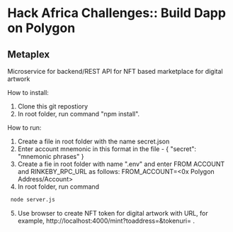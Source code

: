 # Hack Africa Challenges:: Build Dapp on Polygon

## Metaplex
Microservice for backend/REST API for NFT based marketplace for digital artwork

How to install:
1. Clone this git repostiory 
2. In root folder, run command "npm install".

How to run:
1. Create a file in root folder with the name secret.json
2. Enter account mnemonic in this format in the file -
{
    "secret": "mnemonic phrases"
}
3. Create a fie in root folder with name ".env" and enter FROM ACCOUNT and RINKEBY_RPC_URL as follows:
FROM_ACCOUNT=<0x Polygon Address/Account>
4. In root folder, run command 
```bash 
 node server.js  
 ```
5. Use browser to create NFT token for digital artwork with URL, for example, http://localhost:4000/mint?toaddress=<to adddress>&tokenuri=<ipfs metadata json uri> .
